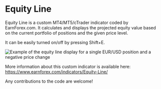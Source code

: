 # Equity Line

Equity Line is a custom MT4/MT5/cTrader indicator coded by EarnForex.com. It calculates and displays the projected equity value based on the current portfolio of positions and the given price level.

It can be easily turned on/off by pressing Shift+E.

![Example of the equity line display for a single EUR/USD position and a negative price change](https://github.com/EarnForex/Equity-Line/blob/main/equity-line-mt5-example-eurusd.png)

More information about this custom indicator is available here: https://www.earnforex.com/indicators/Equity-Line/

Any contributions to the code are welcome!
